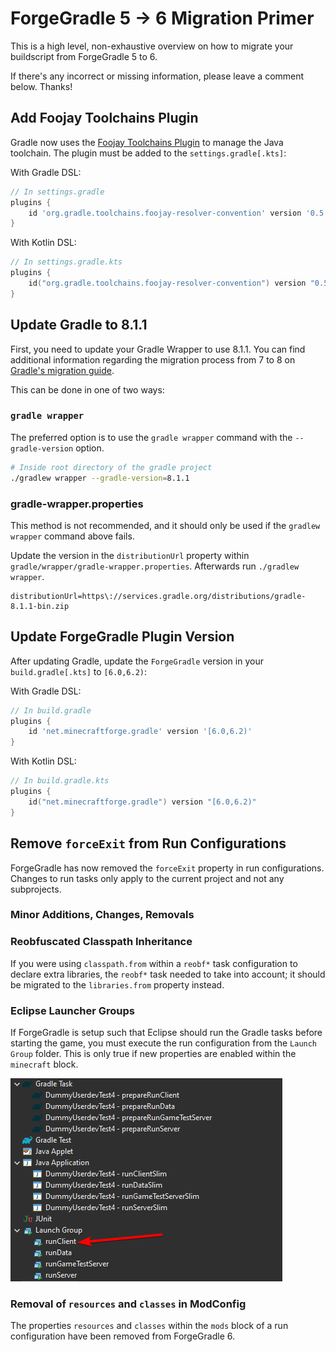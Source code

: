 # ForgeGradle 5 -> 6 Migration Primer

This is a high level, non-exhaustive overview on how to migrate your buildscript from ForgeGradle 5 to 6.

If there's any incorrect or missing information, please leave a comment below. Thanks!

## Add Foojay Toolchains Plugin

Gradle now uses the [Foojay Toolchains Plugin](https://github.com/gradle/foojay-toolchains) to manage the Java toolchain. The plugin must be added to the `settings.gradle[.kts]`:

With Gradle DSL:

```gradle
// In settings.gradle
plugins {
    id 'org.gradle.toolchains.foojay-resolver-convention' version '0.5.0'
}
```

With Kotlin DSL:

```kotlin
// In settings.gradle.kts
plugins {
    id("org.gradle.toolchains.foojay-resolver-convention") version "0.5.0"
}
```

## Update Gradle to 8.1.1

First, you need to update your Gradle Wrapper to use 8.1.1. You can find additional information regarding the migration process from 7 to 8 on [Gradle's migration guide](https://docs.gradle.org/current/userguide/upgrading_version_7.html).

This can be done in one of two ways:

### `gradle wrapper`

The preferred option is to use the `gradle wrapper` command with the `--gradle-version` option.

```bash
# Inside root directory of the gradle project
./gradlew wrapper --gradle-version=8.1.1
```

### gradle-wrapper.properties

This method is not recommended, and it should only be used if the `gradlew wrapper` command above fails.

Update the version in the `distributionUrl` property within `gradle/wrapper/gradle-wrapper.properties`. Afterwards run `./gradlew wrapper`.

```properties
distributionUrl=https\://services.gradle.org/distributions/gradle-8.1.1-bin.zip
```

## Update ForgeGradle Plugin Version

After updating Gradle, update the `ForgeGradle` version in your `build.gradle[.kts]` to `[6.0,6.2)`:

With Gradle DSL:

```gradle
// In build.gradle
plugins {
    id 'net.minecraftforge.gradle' version '[6.0,6.2)'
}
```

With Kotlin DSL:

```kotlin
// In build.gradle.kts
plugins {
    id("net.minecraftforge.gradle") version "[6.0,6.2)"
}
```

## Remove `forceExit` from Run Configurations

ForgeGradle has now removed the `forceExit` property in run configurations. Changes to run tasks only apply to the current project and not any subprojects.

### Minor Additions, Changes, Removals

### Reobfuscated Classpath Inheritance

If you were using `classpath.from` within a `reobf*` task configuration to declare extra libraries, the `reobf*` task needed to take into account; it should be migrated to the `libraries.from` property instead.

### Eclipse Launcher Groups

If ForgeGradle is setup such that Eclipse should run the Gradle tasks before starting the game, you must execute the run configuration from the `Launch Group` folder. This is only true if new properties are enabled within the `minecraft` block.

![Eclipse launch groups demo](eclipse_launch_groups.png)

### Removal of `resources` and `classes` in ModConfig

The properties `resources` and `classes` within the `mods` block of a run configuration have been removed from ForgeGradle 6.
